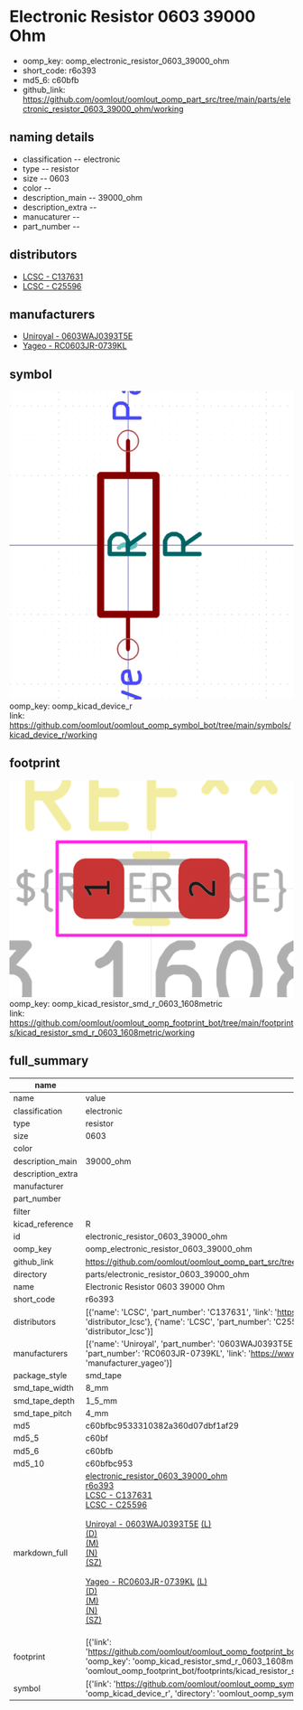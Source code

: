 # Electronic Resistor 0603 39000 Ohm

  
* oomp_key: oomp_electronic_resistor_0603_39000_ohm 
* short_code: r6o393
* md5_6: c60bfb  
* github_link: https://github.com/oomlout/oomlout_oomp_part_src/tree/main/parts/electronic_resistor_0603_39000_ohm/working  
## naming details
* classification -- electronic
* type -- resistor
* size -- 0603
* color -- 
* description_main -- 39000_ohm
* description_extra -- 
* manucaturer -- 
* part_number -- 

## distributors
* [LCSC - C137631](https://lcsc.com/product-detail/C137631.html)  
* [LCSC - C25596](https://lcsc.com/product-detail/C25596.html)  

## manufacturers
* [Uniroyal - 0603WAJ0393T5E]()  
* [Yageo - RC0603JR-0739KL](https://www.yageo.com/en/Chart/Download/pdf/RC0603JR-0739KL)  

## symbol

![](symbol/0/working/working_600.png)  
oomp_key: oomp_kicad_device_r  
link: https://github.com/oomlout/oomlout_oomp_symbol_bot/tree/main/symbols/kicad_device_r/working  

## footprint

![](footprint/0/working/working_600.png)  
oomp_key: oomp_kicad_resistor_smd_r_0603_1608metric  
link: https://github.com/oomlout/oomlout_oomp_footprint_bot/tree/main/footprints/kicad_resistor_smd_r_0603_1608metric/working  

## full_summary
| name | value | 
| --- | --- | 
| name | value | 
| classification | electronic | 
| type | resistor | 
| size | 0603 | 
| color |  | 
| description_main | 39000_ohm | 
| description_extra |  | 
| manufacturer |  | 
| part_number |  | 
| filter |  | 
| kicad_reference | R | 
| id | electronic_resistor_0603_39000_ohm | 
| oomp_key | oomp_electronic_resistor_0603_39000_ohm | 
| github_link | https://github.com/oomlout/oomlout_oomp_part_src/tree/main/parts/electronic_resistor_0603_39000_ohm/working | 
| directory | parts/electronic_resistor_0603_39000_ohm | 
| name | Electronic Resistor 0603 39000 Ohm | 
| short_code | r6o393 | 
| distributors | [{'name': 'LCSC', 'part_number': 'C137631', 'link': 'https://lcsc.com/product-detail/C137631.html', 'id': 'distributor_lcsc'}, {'name': 'LCSC', 'part_number': 'C25596', 'link': 'https://lcsc.com/product-detail/C25596.html', 'id': 'distributor_lcsc'}] | 
| manufacturers | [{'name': 'Uniroyal', 'part_number': '0603WAJ0393T5E', 'link': '', 'id': 'manufacturer_uniroyal'}, {'name': 'Yageo', 'part_number': 'RC0603JR-0739KL', 'link': 'https://www.yageo.com/en/Chart/Download/pdf/RC0603JR-0739KL', 'id': 'manufacturer_yageo'}] | 
| package_style | smd_tape | 
| smd_tape_width | 8_mm | 
| smd_tape_depth | 1_5_mm | 
| smd_tape_pitch | 4_mm | 
| md5 | c60bfbc9533310382a360d07dbf1af29 | 
| md5_5 | c60bf | 
| md5_6 | c60bfb | 
| md5_10 | c60bfbc953 | 
| markdown_full | [electronic_resistor_0603_39000_ohm](https://github.com/oomlout/oomlout_oomp_part_src/tree/main/parts/electronic_resistor_0603_39000_ohm/working)<br>[r6o393](https://github.com/oomlout/oomlout_oomp_part_src/tree/main/parts/electronic_resistor_0603_39000_ohm/working)<br>[LCSC - C137631<br>](https://lcsc.com/product-detail/C137631.html)[LCSC - C25596<br>](https://lcsc.com/product-detail/C25596.html)<br>[Uniroyal - 0603WAJ0393T5E]() [(L)<br>](https://www.lcsc.com/search?q=0603WAJ0393T5E)[(D)<br>](https://www.digikey.com/en/products?,keywords=0603WAJ0393T5E)[(M)<br>](https://www.mouser.com/Search/Refine?Keyword=0603WAJ0393T5E)[(N)<br>](https://www.newark.com/search?st=0603WAJ0393T5E)[(SZ)<br>](https://so.szlcsc.com/global.html?k=0603WAJ0393T5E)<br>[Yageo - RC0603JR-0739KL](https://www.yageo.com/en/Chart/Download/pdf/RC0603JR-0739KL) [(L)<br>](https://www.lcsc.com/search?q=RC0603JR-0739KL)[(D)<br>](https://www.digikey.com/en/products?,keywords=RC0603JR-0739KL)[(M)<br>](https://www.mouser.com/Search/Refine?Keyword=RC0603JR-0739KL)[(N)<br>](https://www.newark.com/search?st=RC0603JR-0739KL)[(SZ)<br>](https://so.szlcsc.com/global.html?k=RC0603JR-0739KL)<br> | 
| footprint | [{'link': 'https://github.com/oomlout/oomlout_oomp_footprint_bot/tree/main/foootprntss/kicad_resistor_smd_r_0603_1608metric', 'oomp_key': 'oomp_kicad_resistor_smd_r_0603_1608metric', 'directory': 'oomlout_oomp_footprint_bot/footprints/kicad_resistor_smd_r_0603_1608metric//working/working.kicad_mod'}] | 
| symbol | [{'link': 'https://github.com/oomlout/oomlout_oomp_symbol_bot/tree/main/symbols/kicad_device_r', 'oomp_key': 'oomp_kicad_device_r', 'directory': 'oomlout_oomp_symbol_bot/symbols/kicad_device_r//working/working.kicad_sym'}] | 
